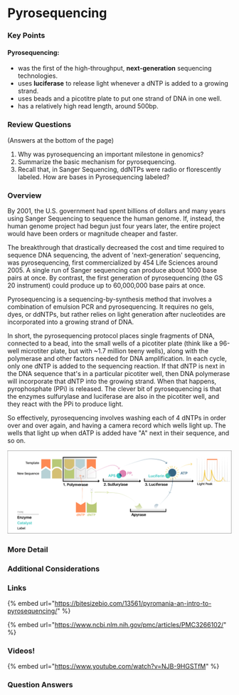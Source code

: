 # Pyrosequencing

### Key Points

#### Pyrosequencing:

* was the first of the high-throughput, **next-generation** sequencing technologies.
* uses **luciferase** to release light whenever a dNTP is added to a growing strand.
* uses beads and a picotitre plate to put one strand of DNA in one well.
* has a relatively high read length, around 500bp. 

### Review Questions

\(Answers at the bottom of the page\)

1. Why was pyrosequencing an important milestone in genomics?
2. Summarize the basic mechanism for pyrosequencing.
3. Recall that, in Sanger Sequencing, ddNTPs were radio or florescently labeled. How are bases in Pyrosequencing labeled? 

### **Overview**

By 2001, the U.S. government had spent billions of dollars and many years using Sanger Sequencing to sequence the human genome. If, instead, the human genome project had begun just four years later,  the entire project would have been orders or magnitude cheaper and faster. 

The breakthrough that drastically decreased the cost and time required to sequence DNA sequencing, the advent of 'next-generation' sequencing, was pyrosequencing, first commercialized by 454 Life Sciences around 2005. A single run of Sanger sequencing can produce about 1000 base pairs at once. By contrast, the first generation of pyrosequencing \(the GS 20 instrument\) could produce up to 60,000,000 base pairs at once. 

Pyrosequencing is a sequencing-by-synthesis method that involves a combination of emulsion PCR and pyrosequencing. It requires no gels, dyes, or ddNTPs, but rather relies on light generation after nucleotides are incorporated into a growing strand of DNA.

In short, the pyrosequencing protocol places single fragments of DNA, connected to a bead, into the small wells of a picotiter plate \(think like a 96-well microtiter plate, but with ~1.7 million teeny wells\), along with the polymerase and other factors needed for DNA amplification. In each cycle, only one dNTP is added to the sequencing reaction. If that dNTP is next in the DNA sequence that's in a particular picotiter well, then DNA polymerase will incorporate that dNTP into the growing strand. When that happens, pyrophosphate \(PPi\) is released. The clever bit of pyrosequencing is that the enzymes sulfurylase and luciferase are also in the picotiter well, and they react with the PPi to produce light. 

So effectively, pyrosequencing involves washing each of 4 dNTPs in order over and over again, and having a camera record which wells light up. The wells that light up when dATP is added have "A" next in their sequence, and so on.  

![](../../.gitbook/assets/image%20%287%29.png)

### **More Detail**



### **Additional Considerations**

### Links

{% embed url="https://bitesizebio.com/13561/pyromania-an-intro-to-pyrosequencing/" %}

{% embed url="https://www.ncbi.nlm.nih.gov/pmc/articles/PMC3266102/" %}

### Videos!

{% embed url="https://www.youtube.com/watch?v=NJB-9HGSTfM" %}



### Question Answers

